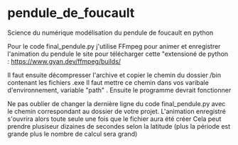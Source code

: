 # pendule_de_foucault
Science du numérique modélisation du pendule de foucault en python 

Pour le code final_pendule.py j'utilise FFmpeg pour animer et enregistrer l'animation du pendule le site pour télécharger cette "extensioné de python : https://www.gyan.dev/ffmpeg/builds/

Il faut ensuite décompresser l'archive et copier le chemin du dossier /bin contenant les fichiers .exe
Il faut mettre ce chemin dans vos varibale d'environnement, variable "path" .
Ensuite le programme devrait fonctionner

Ne pas oublier de changer la dernière ligne du code final_pendule.py avec le chemin correspondant au dossier de votre projet.
L'animation enregistré s'ouvrira alors toute seule une fois que le fichier aura été créer
Cela peut prendre plusiseur dizaines de secondes selon la latitude (plus la période est grande plus le nombre de calcul sera grand)

